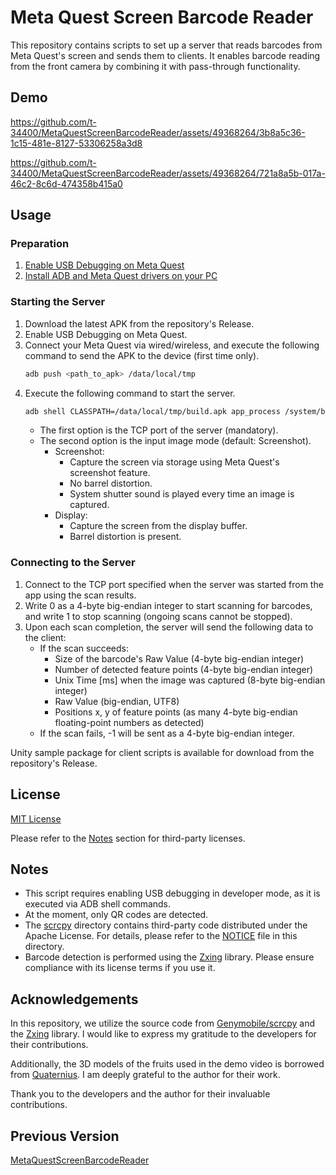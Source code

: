 # Meta Quest Screen Barcode Reader
This repository contains scripts to set up a server that reads barcodes from Meta Quest's screen and sends them to clients. 
It enables barcode reading from the front camera by combining it with pass-through functionality.
## Demo
https://github.com/t-34400/MetaQuestScreenBarcodeReader/assets/49368264/3b8a5c36-1c15-481e-8127-53306258a3d8

https://github.com/t-34400/MetaQuestScreenBarcodeReader/assets/49368264/721a8a5b-017a-46c2-8c6d-474358b415a0

## Usage
### Preparation
1. [Enable USB Debugging on Meta Quest](https://developer.oculus.com/documentation/native/android/mobile-device-setup/)
2. [Install ADB and Meta Quest drivers on your PC](https://developer.oculus.com/documentation/native/android/ts-adb/)

### Starting the Server
1. Download the latest APK from the repository's Release.
2. Enable USB Debugging on Meta Quest.
3. Connect your Meta Quest via wired/wireless, and execute the following command to send the APK to the device (first time only).
   ```bash
   adb push <path_to_apk> /data/local/tmp
   ```
4. Execute the following command to start the server.
   ```bash
   adb shell CLASSPATH=/data/local/tmp/build.apk app_process /system/bin com.t34400.questscreencapture.ServerLauncher <port> [<screenshot|display>]
   ```
   - The first option is the TCP port of the server (mandatory).
   - The second option is the input image mode (default: Screenshot).
      - Screenshot:
         - Capture the screen via storage using Meta Quest's screenshot feature.
         - No barrel distortion.
         - System shutter sound is played every time an image is captured.
      - Display:
         - Capture the screen from the display buffer.
         - Barrel distortion is present.

### Connecting to the Server
1. Connect to the TCP port specified when the server was started from the app using the scan results.
2. Write 0 as a 4-byte big-endian integer to start scanning for barcodes, and write 1 to stop scanning (ongoing scans cannot be stopped).
3. Upon each scan completion, the server will send the following data to the client:
   - If the scan succeeds:
      - Size of the barcode's Raw Value (4-byte big-endian integer)
      - Number of detected feature points (4-byte big-endian integer)
      - Unix Time [ms] when the image was captured (8-byte big-endian integer)
      - Raw Value (big-endian, UTF8)
      - Positions x, y of feature points (as many 4-byte big-endian floating-point numbers as detected)
   - If the scan fails, -1 will be sent as a 4-byte big-endian integer.

Unity sample package for client scripts is available for download from the repository's Release. 

## License
[MIT License](LICENSE)

Please refer to the [Notes](#notes) section for third-party licenses.

## Notes
- This script requires enabling USB debugging in developer mode, as it is executed via ADB shell commands.
- At the moment, only QR codes are detected.
- The [scrcpy](./QuestScreenCapture/src/main/java/com/genymobile/scrcpy) directory contains third-party code distributed under the Apache License. For details, please refer to the [NOTICE](./QuestScreenCapture/src/main/java/com/genymobile/NOTICE) file in this directory.
- Barcode detection is performed using the [Zxing](https://github.com/zxing/zxing) library. Please ensure compliance with its license terms if you use it.

##  Acknowledgements

In this repository, we utilize the source code from [Genymobile/scrcpy](https://github.com/Genymobile/scrcpy) and the [Zxing](https://github.com/zxing/zxing) library. I would like to express my gratitude to the developers for their contributions.

Additionally, the 3D models of the fruits used in the demo video is borrowed from [Quaternius](https://quaternius.com/index.html). I am deeply grateful to the author for their work.

Thank you to the developers and the author for their invaluable contributions.

## Previous Version
[MetaQuestScreenBarcodeReader](https://github.com/t-34400/MetaQuestScreenBarcodeReader)
